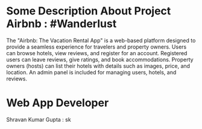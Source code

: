 # Some Description About Project Airbnb : #Wanderlust  

  The "Airbnb: The Vacation Rental App" is a web-based platform designed to provide
  a seamless experience for travelers and property owners. Users can browse hotels, view reviews,
  and register for an account. Registered users can leave reviews, give ratings, and book
  accommodations. Property owners (hosts) can list their hotels with details such as images, price,
  and location. An admin panel is included for managing users, hotels, and reviews.

# Web App Developer
Shravan Kumar Gupta : sk